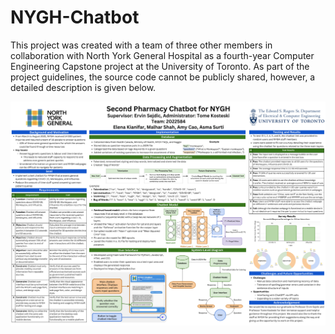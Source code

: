 # NYGH-Chatbot

This project was created with a team of three other members in collaboration with North York General Hospital as a fourth-year Computer Engineering Capstone project at the University of Toronto. As part of the project guidelines, the source code cannot be publicly shared, however, a detailed description is given below. 

<img src="/ECE496 Final Design Poster.png" width="1000" />
